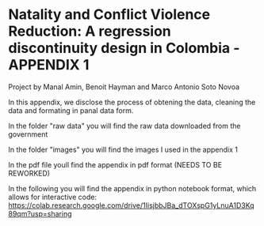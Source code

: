 # Natality and Conflict Violence Reduction: A regression discontinuity design in Colombia - APPENDIX 1
Project by Manal Amin, Benoit Hayman and Marco Antonio Soto Novoa

In this appendix, we disclose the process of obtening the data, cleaning the data and formating in panal data form. 

In the folder "raw data" you will find the raw data downloaded from the government

In the folder "images" you will find the images I used in the appendix 1

In the pdf file youll find the appendix in pdf format (NEEDS TO BE REWORKED)

In the following you will find the appendix in python notebook format, which allows for interactive code: https://colab.research.google.com/drive/1IisjbbJBa_dTOXspG1yLnuA1D3Kq89qm?usp=sharing
